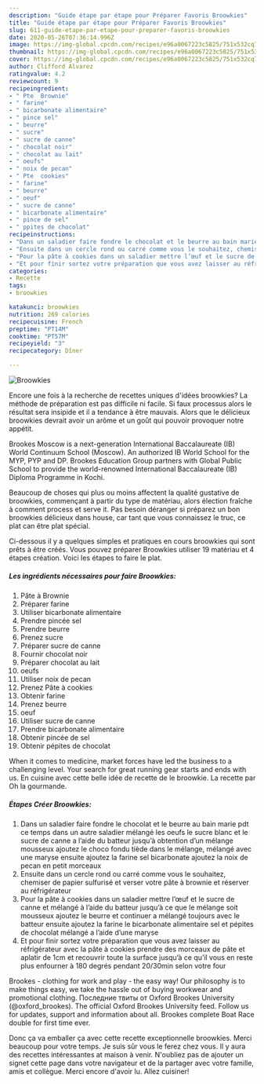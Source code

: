 ```yaml
---
description: "Guide étape par étape pour Préparer Favoris Broowkies"
title: "Guide étape par étape pour Préparer Favoris Broowkies"
slug: 611-guide-etape-par-etape-pour-preparer-favoris-broowkies
date: 2020-05-26T07:36:14.996Z
image: https://img-global.cpcdn.com/recipes/e96a0067223c5825/751x532cq70/broowkies-photo-principale-de-la-recette.jpg
thumbnail: https://img-global.cpcdn.com/recipes/e96a0067223c5825/751x532cq70/broowkies-photo-principale-de-la-recette.jpg
cover: https://img-global.cpcdn.com/recipes/e96a0067223c5825/751x532cq70/broowkies-photo-principale-de-la-recette.jpg
author: Clifford Alvarez
ratingvalue: 4.2
reviewcount: 9
recipeingredient:
- " Pte  Brownie"
- " farine"
- " bicarbonate alimentaire"
- " pince sel"
- " beurre"
- " sucre"
- " sucre de canne"
- " chocolat noir"
- " chocolat au lait"
- " oeufs"
- " noix de pecan"
- " Pte  cookies"
- " farine"
- " beurre"
- " oeuf"
- " sucre de canne"
- " bicarbonate alimentaire"
- " pince de sel"
- " ppites de chocolat"
recipeinstructions:
- "Dans un saladier faire fondre le chocolat et le beurre au bain marie pdt ce temps dans un autre saladier mélangé les oeufs le sucre blanc et le sucre de canne a l’aide du batteur jusqu’à obtention d’un mélange mousseux ajoutez le choco fondu tiède dans le mélange, mélangé avec une maryse ensuite ajoutez la farine sel bicarbonate ajoutez la noix de pecan en petit morceaux"
- "Ensuite dans un cercle rond ou carré comme vous le souhaitez, chemiser de papier sulfurisé et verser votre pâte à brownie et réserver au réfrigérateur"
- "Pour la pâte à cookies dans un saladier mettre l’œuf et le sucre de canne et mélangé à l’aide du batteur jusqu’à ce que le mélange soit mousseux ajoutez le beurre et continuer a mélangé toujours avec le batteur ensuite ajoutez la farine le bicarbonate alimentaire sel et pépites de chocolat mélangé a l’aide d’une maryse"
- "Et pour finir sortez votre préparation que vous avez laisser au réfrigérateur avec la pâte à cookies prendre des morceaux de pâte et aplatir de 1cm et recouvrir toute la surface jusqu’à ce qu’il vous en reste plus enfourner à 180 degrés pendant 20/30min selon votre four"
categories:
- Recette
tags:
- broowkies

katakunci: broowkies 
nutrition: 269 calories
recipecuisine: French
preptime: "PT14M"
cooktime: "PT57M"
recipeyield: "3"
recipecategory: Dîner

---
```



![Broowkies](https://img-global.cpcdn.com/recipes/e96a0067223c5825/751x532cq70/broowkies-photo-principale-de-la-recette.jpg)

Encore une fois à la recherche de recettes uniques d'idées broowkies? La méthode de préparation est pas difficile ni facile. Si faux processus alors le résultat sera insipide et il a tendance à être mauvais. Alors que le délicieux broowkies devrait avoir un arôme et un goût qui pouvoir provoquer notre appétit.

Brookes Moscow is a next-generation International Baccalaureate (IB) World Continuum School (Moscow). An authorized IB World School for the MYP, PYP and DP. Brookes Education Group partners with Global Public School to provide the world-renowned International Baccalaureate (IB) Diploma Programme in Kochi.

Beaucoup de choses qui plus ou moins affectent la qualité gustative de broowkies, commençant à partir du type de matériau, alors élection fraîche à comment process et serve it. Pas besoin déranger si préparez un bon broowkies délicieux dans house, car tant que vous connaissez le truc, ce plat can être plat spécial.


Ci-dessous il y a quelques simples et pratiques en cours broowkies qui sont prêts à être créés. Vous pouvez préparer Broowkies utiliser 19 matériau et 4 étapes création. Voici les étapes to faire le plat.

<!--inarticleads1-->

##### Les ingrédients nécessaires pour faire Broowkies:

1.   Pâte à Brownie
1. Préparer  farine
1. Utiliser  bicarbonate alimentaire
1. Prendre  pincée sel
1. Prendre  beurre
1. Prenez  sucre
1. Préparer  sucre de canne
1. Fournir  chocolat noir
1. Préparer  chocolat au lait
1.   oeufs
1. Utiliser  noix de pecan
1. Prenez  Pâte à cookies
1. Obtenir  farine
1. Prenez  beurre
1.   oeuf
1. Utiliser  sucre de canne
1. Prendre  bicarbonate alimentaire
1. Obtenir  pincée de sel
1. Obtenir  pépites de chocolat


When it comes to medicine, market forces have led the business to a challenging level. Your search for great running gear starts and ends with us. En cuisine avec cette belle idée de recette de le broowkie. La recette par Oh la gourmande. 

<!--inarticleads2-->

##### Étapes Créer Broowkies:

1. Dans un saladier faire fondre le chocolat et le beurre au bain marie pdt ce temps dans un autre saladier mélangé les oeufs le sucre blanc et le sucre de canne a l’aide du batteur jusqu’à obtention d’un mélange mousseux ajoutez le choco fondu tiède dans le mélange, mélangé avec une maryse ensuite ajoutez la farine sel bicarbonate ajoutez la noix de pecan en petit morceaux
1. Ensuite dans un cercle rond ou carré comme vous le souhaitez, chemiser de papier sulfurisé et verser votre pâte à brownie et réserver au réfrigérateur
1. Pour la pâte à cookies dans un saladier mettre l’œuf et le sucre de canne et mélangé à l’aide du batteur jusqu’à ce que le mélange soit mousseux ajoutez le beurre et continuer a mélangé toujours avec le batteur ensuite ajoutez la farine le bicarbonate alimentaire sel et pépites de chocolat mélangé a l’aide d’une maryse
1. Et pour finir sortez votre préparation que vous avez laisser au réfrigérateur avec la pâte à cookies prendre des morceaux de pâte et aplatir de 1cm et recouvrir toute la surface jusqu’à ce qu’il vous en reste plus enfourner à 180 degrés pendant 20/30min selon votre four


Brookes - clothing for work and play - the easy way! Our philosophy is to make things easy, we take the hassle out of buying workwear and promotional clothing. Последние твиты от Oxford Brookes University (@oxford_brookes). The official Oxford Brookes University feed. Follow us for updates, support and information about all. Brookes complete Boat Race double for first time ever. 


Donc ça va emballer ça avec cette recette exceptionnelle broowkies. Merci beaucoup pour votre temps. Je suis sûr vous le ferez chez vous. Il y aura des recettes  intéressantes at maison à venir. N'oubliez pas de ajouter un signet cette page dans votre navigateur et de la partager avec votre famille, amis et collègue. Merci encore d'avoir lu. Allez cuisiner!
